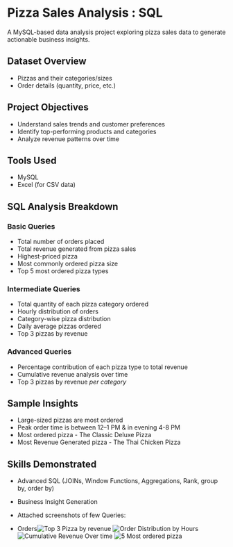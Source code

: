 # Pizza Sales Analysis : SQL

A MySQL-based data analysis project exploring pizza sales data to generate actionable business insights.

##  Dataset Overview

- Pizzas and their categories/sizes
- Order details (quantity, price, etc.)

##  Project Objectives

- Understand sales trends and customer preferences
- Identify top-performing products and categories
- Analyze revenue patterns over time

## Tools Used

- MySQL
- Excel (for CSV data)

## SQL Analysis Breakdown

### Basic Queries
- Total number of orders placed
- Total revenue generated from pizza sales
- Highest-priced pizza
- Most commonly ordered pizza size
- Top 5 most ordered pizza types

### Intermediate Queries
- Total quantity of each pizza category ordered
- Hourly distribution of orders
- Category-wise pizza distribution
- Daily average pizzas ordered
- Top 3 pizzas by revenue

### Advanced Queries
- Percentage contribution of each pizza type to total revenue
- Cumulative revenue analysis over time
- Top 3 pizzas by revenue *per category*

## Sample Insights

- Large-sized pizzas are most ordered
- Peak order time is between 12–1 PM & in evening 4-8 PM
- Most ordered pizza - The Classic Deluxe Pizza
- Most Revenue Generated pizza - The Thai Chicken Pizza

## Skills Demonstrated

- Advanced SQL (JOINs, Window Functions, Aggregations, Rank, group by, order by)
- Business Insight Generation

- Attached screenshots of few Queries:
- Orders![Top 3 Pizza by revenue](https://github.com/user-attachments/assets/b93b5dae-4f23-4ea9-9ad0-06449fc9d4f3)
![Order Distribution by Hours](https://github.com/user-attachments/assets/e50a40b0-f6c9-4aba-9f89-b65880ff0fce)
![Cumulative Revenue Over time](https://github.com/user-attachments/assets/57311572-8cb1-4774-b235-06678e5b9232)
![5 Most ordered pizza](https://github.com/user-attachments/assets/d91d1091-16e8-4283-be5f-5a9bb85e755c)

